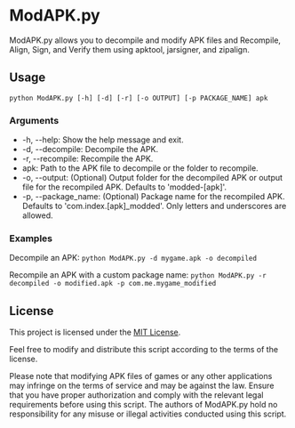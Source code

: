 # ModAPK.py

ModAPK.py allows you to decompile and modify APK files and Recompile, Align, Sign, and Verify them using apktool, jarsigner, and zipalign.

## Usage

`python ModAPK.py [-h] [-d] [-r] [-o OUTPUT] [-p PACKAGE_NAME] apk`

### Arguments
- -h, --help: Show the help message and exit.
- -d, --decompile: Decompile the APK.
- -r, --recompile: Recompile the APK.
- apk: Path to the APK file to decompile or the folder to recompile.
- -o, --output: (Optional) Output folder for the decompiled APK or output file for the recompiled APK. Defaults to 'modded-[apk]'.
- -p, --package_name: (Optional) Package name for the recompiled APK. Defaults to 'com.index.[apk]_modded'. Only letters and underscores are allowed.

### Examples

Decompile an APK:
`python ModAPK.py -d mygame.apk -o decompiled`

Recompile an APK with a custom package name:
`python ModAPK.py -r decompiled -o modified.apk -p com.me.mygame_modified`

## License
This project is licensed under the [MIT License](https://opensource.org/license/mit/).

Feel free to modify and distribute this script according to the terms of the license.

Please note that modifying APK files of games or any other applications may infringe on the terms of service and may be against the law. Ensure that you have proper authorization and comply with the relevant legal requirements before using this script. The authors of ModAPK.py hold no responsibility for any misuse or illegal activities conducted using this script.
